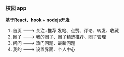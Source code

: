 ### 校园 app

**基于React、hook + nodejs开发**

1. 首页 ---> 关注+推荐 发帖、点赞、评论、转发、收藏 
2. 圈子 ---> 我的圈子、圈子精选推荐、圈子管理
3. 问问 ---> 热门问题、最新问题
4. 我的 ---> 设置界面、个人中心

